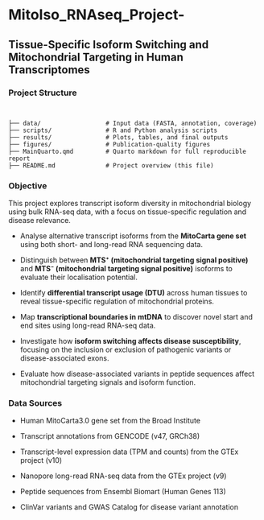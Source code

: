 # MitoIso_RNAseq_Project-
## Tissue-Specific Isoform Switching and Mitochondrial Targeting in Human Transcriptomes

### Project Structure
```


├── data/                  # Input data (FASTA, annotation, coverage)
├── scripts/               # R and Python analysis scripts
├── results/               # Plots, tables, and final outputs
├── figures/               # Publication-quality figures
├── MainQuarto.qmd         # Quarto markdown for full reproducible report
├── README.md              # Project overview (this file)

```

### Objective

This project explores transcript isoform diversity in mitochondrial biology using bulk RNA-seq data, with a focus on tissue-specific regulation and disease relevance.

- Analyse alternative transcript isoforms from the **MitoCarta gene set** using both short- and long-read RNA sequencing data.
  
- Distinguish between **MTS⁺ (mitochondrial targeting signal positive)** and **MTS⁻ (mitochondrial targeting signal positive)** isoforms to evaluate their localisation potential.
  
- Identify **differential transcript usage (DTU)** across human tissues to reveal tissue-specific regulation of mitochondrial proteins.
  
- Map **transcriptional boundaries in mtDNA** to discover novel start and end sites using long-read RNA-seq data.
  
- Investigate how **isoform switching affects disease susceptibility**, focusing on the inclusion or exclusion of pathogenic variants or disease-associated exons.

- Evaluate how disease-associated variants in peptide sequences affect mitochondrial targeting signals and isoform function.


### Data Sources

- Human MitoCarta3.0 gene set from the Broad Institute
  
- Transcript annotations from GENCODE (v47, GRCh38)
  
- Transcript-level expression data (TPM and counts) from the GTEx project (v10)
  
- Nanopore long-read RNA-seq data from the GTEx project (v9)
  
- Peptide sequences from Ensembl Biomart (Human Genes 113)
  
- ClinVar variants and GWAS Catalog for disease variant annotation

